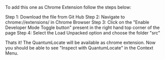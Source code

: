 To add this one as Chrome Extension follow the steps below:

Step 1: Download the file from Git Hub
Step 2: Navigate to chrome://extensions/ in Chrome Browser
Step 3: Click on the "Enable Developer Mode Toggle button" present in the right hand top corner of the page
Step 4: Select the Load Unpacked option and choose the folder "src"

Thats it! The QuantumLocate will be available as chrome extension. Now you should be able to see "Inspect with QuantumLocate" in the Context Menu.

